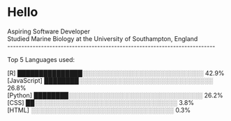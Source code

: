 # Hello

Aspiring Software Developer<br>
Studied Marine Biology at the University of Southampton, England<br>
--------------------------------------------------------------------------<br>
<!--START_SECTION:languages-->Top 5 Languages used:<br>
[R] ███████████████░░░░░░░░░░░░░░░░░░░░░░░░░░░░ 42.9%<br>
[JavaScript] ████████░░░░░░░░░░░░░░░░░░░░░░░░░░░░░░░ 26.8%<br>
[Python] ████████░░░░░░░░░░░░░░░░░░░░░░░░░░░░░░░ 26.2%<br>
[CSS] ██░░░░░░░░░░░░░░░░░░░░░░░░░░░░░░░░░ 3.8%<br>
[HTML] ░░░░░░░░░░░░░░░░░░░░░░░░░░░░░░░░░ 0.3%<br>

<!--END_SECTION:languages-->


<!--

Here are some ideas to get you started:

- 🔭 I’m currently working on ...
- 🌱 I’m currently learning ...
- 👯 I’m looking to collaborate on ...
- 🤔 I’m looking for help with ...
- 💬 Ask me about ...
- 📫 How to reach me: ...
- 😄 Pronouns: ...
- ⚡ Fun fact: ...
-->

<!-- Proudly created with GPRM ( https://gprm.itsvg.in ) -->
